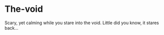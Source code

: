 # The-void
Scary, yet calming while you stare into the void. Little did you know, it stares back...
